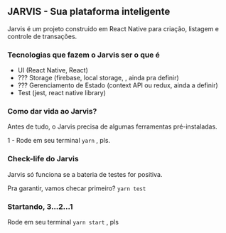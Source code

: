 ## JARVIS - Sua plataforma inteligente

Jarvis é um projeto construido em React Native para criação, listagem e controle de transações.

### Tecnologias que fazem o Jarvis ser o que é
* UI (React Native, React)
* ??? Storage (firebase, local storage, , ainda pra definir)
* ??? Gerenciamento de Estado (context API ou redux, ainda a definir)
* Test (jest, react native library)

### Como dar vida ao Jarvis?
Antes de tudo, o Jarvis precisa de algumas ferramentas pré-instaladas. 

1 - Rode em seu terminal ``yarn`` , pls.

### Check-life do Jarvis
Jarvis só funciona se a bateria de testes for positiva.

Pra garantir, vamos checar primeiro?  ``yarn test``

### Startando, 3...2...1
Rode em seu terminal ``yarn start`` , pls


